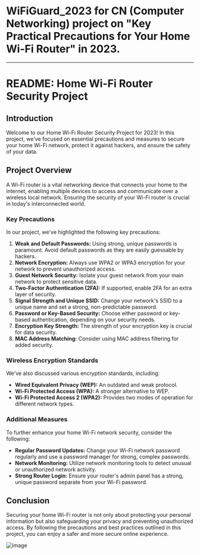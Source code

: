 # WiFiGuard_2023 for CN (Computer Networking) project on "Key Practical Precautions for Your Home Wi-Fi Router" in 2023. 

---

# README: Home Wi-Fi Router Security Project

## Introduction
Welcome to our Home Wi-Fi Router Security Project for 2023! In this project, we've focused on essential precautions and measures to secure your home Wi-Fi network, protect it against hackers, and ensure the safety of your data.

## Project Overview
A Wi-Fi router is a vital networking device that connects your home to the internet, enabling multiple devices to access and communicate over a wireless local network. Ensuring the security of your Wi-Fi router is crucial in today's interconnected world.

### Key Precautions
In our project, we've highlighted the following key precautions:

1. **Weak and Default Passwords:** Using strong, unique passwords is paramount. Avoid default passwords as they are easily guessable by hackers.
2. **Network Encryption:** Always use WPA2 or WPA3 encryption for your network to prevent unauthorized access.
3. **Guest Network Security:** Isolate your guest network from your main network to protect sensitive data.
4. **Two-Factor Authentication (2FA):** If supported, enable 2FA for an extra layer of security.
5. **Signal Strength and Unique SSID:** Change your network's SSID to a unique name and set a strong, non-predictable password.
6. **Password or Key-Based Security:** Choose either password or key-based authentication, depending on your security needs.
7. **Encryption Key Strength:** The strength of your encryption key is crucial for data security.
8. **MAC Address Matching:** Consider using MAC address filtering for added security.

### Wireless Encryption Standards
We've also discussed various encryption standards, including:
- **Wired Equivalent Privacy (WEP):** An outdated and weak protocol.
- **Wi-Fi Protected Access (WPA):** A stronger alternative to WEP.
- **Wi-Fi Protected Access 2 (WPA2):** Provides two modes of operation for different network types.

### Additional Measures
To further enhance your home Wi-Fi network security, consider the following:
- **Regular Password Updates:** Change your Wi-Fi network password regularly and use a password manager for strong, complex passwords.
- **Network Monitoring:** Utilize network monitoring tools to detect unusual or unauthorized network activity.
- **Strong Router Login:** Ensure your router's admin panel has a strong, unique password separate from your Wi-Fi password.

## Conclusion
Securing your home Wi-Fi router is not only about protecting your personal information but also safeguarding your privacy and preventing unauthorized access. By following the precautions and best practices outlined in this project, you can enjoy a safer and more secure online experience.

![image](https://github.com/saakshijain2022/WiFiGuard_2023/assets/110716472/754ff66c-a3c9-4eff-8644-350f896d48c7)
